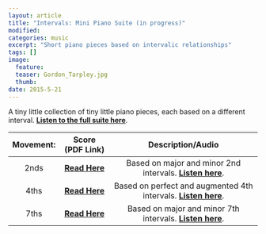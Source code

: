 ```yaml
---
layout: article
title: "Intervals: Mini Piano Suite (in progress)"
modified:
categories: music
excerpt: "Short piano pieces based on intervalic relationships"
tags: []
image:
  feature: 
  teaser: Gordon_Tarpley.jpg
  thumb:
date: 2015-5-21
---
```

A tiny little collection of tiny little piano pieces, each based on a different interval.  [**Listen to the full suite here**](https://soundcloud.com/capybarrage-reilly/sets/intervals-a-miniature-piano).

| Movement: | Score (PDF Link) | Description/Audio |
|:-------------------------------------------------------------------------------------:|:----------------------------:|:---:|
| 2nds | [**Read Here**](https://drive.google.com/file/d/0ByNSDE0eceDFakhPWkl4OUtrUVU/view?usp=sharing) | Based on major and minor 2nd intervals.  [**Listen here**](https://soundcloud.com/capybarrage-reilly/2nds-performed-by-melissa-lin). |
| 4ths | [**Read Here**](https://drive.google.com/file/d/0ByNSDE0eceDFTEhSWG13bDRpMTQ/view?usp=sharing) | Based on perfect and augmented 4th intervals.  [**Listen here**](https://soundcloud.com/capybarrage-reilly/4ths-performed-by-melissa-lin?in=capybarrage-reilly/sets/intervals-a-miniature-piano). |
| 7ths | [**Read Here**](https://drive.google.com/file/d/0ByNSDE0eceDFVUgxdWF2bkhHRlE/view?usp=sharing) | Based on major and minor 7th intervals.  [**Listen here**](https://soundcloud.com/capybarrage-reilly/7ths-performed-by-melissa-lin?in=capybarrage-reilly/sets/intervals-a-miniature-piano). |
